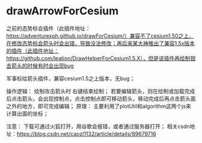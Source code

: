 # drawArrowForCesium
之前的态势标会插件（此插件地址：https://adventurexph.github.io/drawForCesium/）兼容不了cesium1.50之上，在修改态势标会箭头时会出错，导致没法修改；再后来某大神推出了兼容1.5x版本的插件（此插件地址：https://github.com/leation/DrawHelperForCesium1.5.X），但是该插件再绘制钳击箭头的时候有时会出现bug

军事标绘箭头插件，兼容cesium1.5之上版本，无bug；

操作逻辑：
绘制攻击箭头时 右键结束绘制；
若要编辑箭头，则在绘制或加载完成后点击箭头，会出现控制点，点击控制点即可移动箭头，移动完成后再点击箭头面之外的地方，即可完成编辑；
原理：
主要利用了plotUtil和algorithm这两个js来计算出面的坐标；

注意：
下载可通过火狐打开，用谷歌会报错，或者通过服务器打开；
相关csdn地址：https://blog.csdn.net/caozl1132/article/details/89679716
